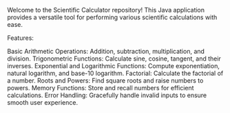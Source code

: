 Welcome to the Scientific Calculator repository! This Java application provides a versatile tool for performing various scientific calculations with ease.

Features:

Basic Arithmetic Operations: Addition, subtraction, multiplication, and division.
Trigonometric Functions: Calculate sine, cosine, tangent, and their inverses.
Exponential and Logarithmic Functions: Compute exponentiation, natural logarithm, and base-10 logarithm.
Factorial: Calculate the factorial of a number.
Roots and Powers: Find square roots and raise numbers to powers.
Memory Functions: Store and recall numbers for efficient calculations.
Error Handling: Gracefully handle invalid inputs to ensure smooth user experience.
